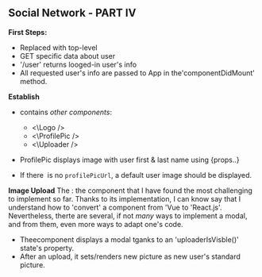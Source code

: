 ## Social Network - PART IV

**First Steps:**
- Replaced <Logo /> with top-level <App />
- <App /> GET specific data about user
- '/user' returns looged-in user's info
- All requested user's info are passed to App in the'componentDidMount' method.

**Establish <PrifilePic />**
- <App /> contains _other components_:
     - <\Logo />
     - <\ProfilePic />
     - <\Uploader />

- ProfilePic displays image with user first & last name using {props..}
- If  there  is no `profilePicUrl`, a default user image should be displayed.

**Image Upload**
The _**<Uploader />**_: the component that I have found the most challenging to implement so far. Thanks to its implementation, I can know say that I understand how to 'convert' a component
 from 'Vue to 'React.js'.
 Nevertheless, therte are several, if not _many_ ways to implement a modal, and from them, even more ways to adapt one's code.

- Theecomponent displays a modal tganks to an 'uploaderIsVisble()' state's property.
- After an upload, it sets/renders new picture as new user's standard picture.